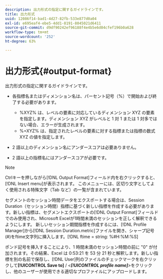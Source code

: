 ```yaml
---
description: 出力形式の指定に関するガイドラインです。
title: 出力形式
uuid: 12086f14-bad1-4d27-82fb-533e877d0a04
exl-id: e695eaf4-ebe5-4dd1-8191-8045021d6411
source-git-commit: d9df90242ef96188f4e4b5e6d04cfef196b0a628
workflow-type: tm+mt
source-wordcount: '252'
ht-degree: 63%

---
```


# 出力形式{#output-format}

出力形式の指定に関するガイドラインです。

* 各指標名またはディメンション名は、パーセント記号（%）で開始および終了する必要があります。

   * %XYZ% は、レベルの要素に対応しているディメンション XYZ の要素を指定します。ディメンション XYZ がレベルと 1 対 1 または 1 対多ではない場合、エラーが生成されます。
   * %=XYZ% は、指定されたレベルの要素に対する指標または指標の数式 XYZ の値を指定します。

* 2 語以上のディメンション名にアンダースコアは必要ありません。
* 2 語以上の指標名にはアンダースコアが必要です。

>[!NOTE]
>
>Ctrlキーを押しながら[!DNL Output Format]フィールド内を右クリックすると、[!DNL Insert menu]が表示されます。 このメニューには、区切り文字としてよく使用される特殊文字（Tab など）の一覧が含まれています。

セグメントのセッション時間データをエクスポートする場合は、Session Duration（セッション時間）指標に基づく新しい指標を作成する必要があります。新しい指標は、セグメントエクスポートの[!DNL Output Format]フィールドでのみ使用され、Microsoft Excelが1時間未満のセッションを正しく解釈できるようにします。 新しいセッション期間指標を作成するには、[!DNL Profile Manager]から[!DNL Session Duration.metric]ファイルを開き、シャープ記号(#)をftime文字列に挿入します。[!DNL ftime = string: %#H:%M:%S]

ポンド記号を挿入することにより、1 時間未満のセッション時間の前に &quot;0&quot; が付加されます。その結果、Excel は 0:53:21 を 53 分 21 秒と解釈します。新しい指標を別の名前で保存し、[!DNL User]列のファイルのチェックマークを右クリックして&#x200B;**[!UICONTROL Save to]** / *&lt;**[!UICONTROL profile name]**>*&#x200B;をクリックし、他のユーザーが使用できる適切なプロファイルにアップロードします。
